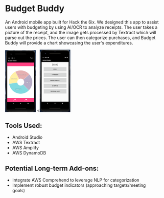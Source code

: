 # Budget Buddy
An Android mobile app built for Hack the 6ix. We designed this app to assist users with budgeting by using AI/OCR to analyze receipts. The user takes a picture of the receipt, and the image gets processed by Textract which will parse out the prices. The user can then categorize purchases, and Budget Buddy will provide a chart showcasing the user's expenditures.

<img src="./screenshots/1.png" width="100">
<<img src="./screenshots/2.png" width="100">

## Tools Used:
- Android Studio
- AWS Textract
- AWS Amplify
- AWS DynamoDB

## Potential Long-term Add-ons:
- Integrate AWS Comprehend to leverage NLP for categorization
- Implement robust budget indicators (approaching targets/meeting goals)
